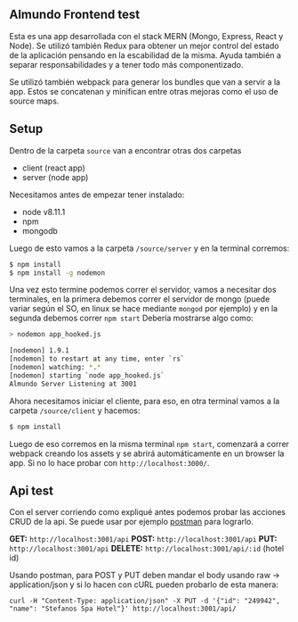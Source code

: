 ## Almundo Frontend test

Esta es una app desarrollada con el stack MERN (Mongo, Express, React y Node). Se utilizó también Redux para obtener un mejor control del estado de la aplicación pensando en la escabilidad de la misma. Ayuda también a separar responsabilidades y a tener todo más componentizado.

Se utilizó también webpack para generar los bundles que van a servir a la app. Estos se concatenan y minifican entre otras mejoras como el uso de source maps.

## Setup

Dentro de la carpeta `source` van a encontrar otras dos carpetas
- client (react app)
- server (node app)

Necesitamos antes de empezar tener instalado:
- node v8.11.1
- npm
- mongodb

Luego de esto vamos a la carpeta `/source/server` y en la terminal corremos:

```bash
$ npm install
$ npm install -g nodemon
```

Una vez esto termine podemos correr el servidor, vamos a necesitar dos terminales, en la primera debemos correr el servidor de mongo (puede variar según el SO, en linux se hace mediante `mongod` por ejemplo) y en la segunda debemos correr `npm start`
Debería mostrarse algo como:

```bash
> nodemon app_hooked.js

[nodemon] 1.9.1
[nodemon] to restart at any time, enter `rs`
[nodemon] watching: *.*
[nodemon] starting `node app_hooked.js`
Almundo Server Listening at 3001
```

Ahora necesitamos iniciar el cliente, para eso, en otra terminal vamos a la carpeta `/source/client` y hacemos:

```bash
$ npm install
```

Luego de eso corremos en la misma terminal `npm start`, comenzará a correr webpack creando los assets y se abrirá automáticamente en un browser la app. Si no lo hace probar con `http://localhost:3000/`.

## Api test

Con el server corriendo como expliqué antes podemos probar las acciones CRUD de la api. Se puede usar por ejemplo [postman](https://www.getpostman.com/) para lograrlo.

**GET:** `http://localhost:3001/api`
**POST:** `http://localhost:3001/api`
**PUT:** `http://localhost:3001/api`
**DELETE:** `http://localhost:3001/api/:id` (hotel id)

Usando postman, para POST y PUT deben mandar el body usando raw -> application/json y si lo hacen con cURL pueden probarlo de esta manera:

`curl -H "Content-Type: application/json" -X PUT -d '{"id": "249942", "name": "Stefanos Spa Hotel"}' http://localhost:3001/api/`